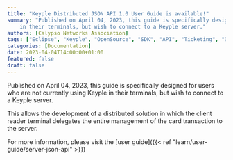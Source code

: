 ```yaml
---
title: "Keyple Distributed JSON API 1.0 User Guide is available!"
summary: "Published on April 04, 2023, this guide is specifically designed for users who are not currently using Keyple 
    in their terminals, but wish to connect to a Keyple server."
authors: [Calypso Networks Association]
tags: ["Eclipse", "Keyple", "OpenSource", "SDK", "API", "Ticketing", "Distributed", "JSON", "Website"]
categories: [Documentation]
date: 2023-04-04T14:00:00+01:00
featured: false
draft: false
---
```


Published on April 04, 2023,
this guide is specifically designed for users who are not currently using Keyple in their terminals, but wish to connect
to a Keyple server.

This allows the development of a distributed solution in which the client reader terminal delegates the entire
management of the card transaction to the server.

For more information, please visit the [user guide]({{< ref "learn/user-guide/server-json-api" >}})